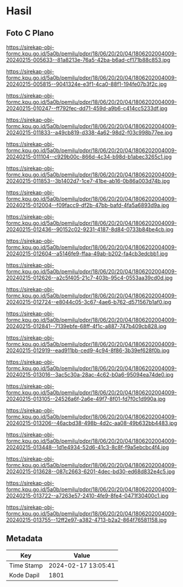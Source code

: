 # Hasil

## Foto C Plano

https://sirekap-obj-formc.kpu.go.id/5a0b/pemilu/pdpr/18/06/20/20/04/1806202004009-20240215-005633--81a8213e-76a5-42ba-b6ad-cf171b88c853.jpg

https://sirekap-obj-formc.kpu.go.id/5a0b/pemilu/pdpr/18/06/20/20/04/1806202004009-20240215-005815--9041324e-e3f1-4ca0-88f1-194fe07b3f2c.jpg

https://sirekap-obj-formc.kpu.go.id/5a0b/pemilu/pdpr/18/06/20/20/04/1806202004009-20240215-010247--ff792fec-dd71-459d-a9b6-c414cc5233df.jpg

https://sirekap-obj-formc.kpu.go.id/5a0b/pemilu/pdpr/18/06/20/20/04/1806202004009-20240215-011833--a49cb819-d338-4a62-98d2-f03c998b77ee.jpg

https://sirekap-obj-formc.kpu.go.id/5a0b/pemilu/pdpr/18/06/20/20/04/1806202004009-20240215-011104--c929b00c-866d-4c34-b98d-b1abec3265c1.jpg

https://sirekap-obj-formc.kpu.go.id/5a0b/pemilu/pdpr/18/06/20/20/04/1806202004009-20240215-011853--3b1402d7-1ce7-41be-ab16-0b86a003d74b.jpg

https://sirekap-obj-formc.kpu.go.id/5a0b/pemilu/pdpr/18/06/20/20/04/1806202004009-20240215-012004--f09facc9-df2b-47bb-bafd-4fa5a6893d9a.jpg

https://sirekap-obj-formc.kpu.go.id/5a0b/pemilu/pdpr/18/06/20/20/04/1806202004009-20240215-012436--90152c02-9231-4187-8d84-0733b84be4cb.jpg

https://sirekap-obj-formc.kpu.go.id/5a0b/pemilu/pdpr/18/06/20/20/04/1806202004009-20240215-012604--a5146fe9-ffaa-49ab-b202-fa4cb3edcbb1.jpg

https://sirekap-obj-formc.kpu.go.id/5a0b/pemilu/pdpr/18/06/20/20/04/1806202004009-20240215-012626--a2c5f405-21c7-403b-95c4-0553aa39cd0d.jpg

https://sirekap-obj-formc.kpu.go.id/5a0b/pemilu/pdpr/18/06/20/20/04/1806202004009-20240215-012724--e8044c05-3c67-4ae6-b762-d571567b1af0.jpg

https://sirekap-obj-formc.kpu.go.id/5a0b/pemilu/pdpr/18/06/20/20/04/1806202004009-20240215-012841--7139ebfe-68ff-4f1c-a887-747b409cb828.jpg

https://sirekap-obj-formc.kpu.go.id/5a0b/pemilu/pdpr/18/06/20/20/04/1806202004009-20240215-012919--ead911bb-ced9-4c94-8f86-3b39ef628f0b.jpg

https://sirekap-obj-formc.kpu.go.id/5a0b/pemilu/pdpr/18/06/20/20/04/1806202004009-20240215-013016--3ac5c30a-28ac-4c62-b0a6-95094ea74de0.jpg

https://sirekap-obj-formc.kpu.go.id/5a0b/pemilu/pdpr/18/06/20/20/04/1806202004009-20240215-013105--24526a6f-2a6e-49f7-8f01-fd7f0c1d990a.jpg

https://sirekap-obj-formc.kpu.go.id/5a0b/pemilu/pdpr/18/06/20/20/04/1806202004009-20240215-013206--46acbd38-498b-4d2c-aa08-49b632bb4483.jpg

https://sirekap-obj-formc.kpu.go.id/5a0b/pemilu/pdpr/18/06/20/20/04/1806202004009-20240215-013448--1d1e4934-52d6-41c3-8c8f-f9a5ebcbc4f4.jpg

https://sirekap-obj-formc.kpu.go.id/5a0b/pemilu/pdpr/18/06/20/20/04/1806202004009-20240215-013628--087c2663-6201-4dec-bd30-ed68d832e4c5.jpg

https://sirekap-obj-formc.kpu.go.id/5a0b/pemilu/pdpr/18/06/20/20/04/1806202004009-20240215-013722--a7263e57-2410-4fe9-8fe4-0471f30400c1.jpg

https://sirekap-obj-formc.kpu.go.id/5a0b/pemilu/pdpr/18/06/20/20/04/1806202004009-20240215-013755--12ff2e97-a382-4713-b2a2-864f76581158.jpg


## Metadata

| Key        | Value               |
| ---------- | ------------------- |
| Time Stamp | 2024-02-17 13:05:41 |
| Kode Dapil | 1801                |




